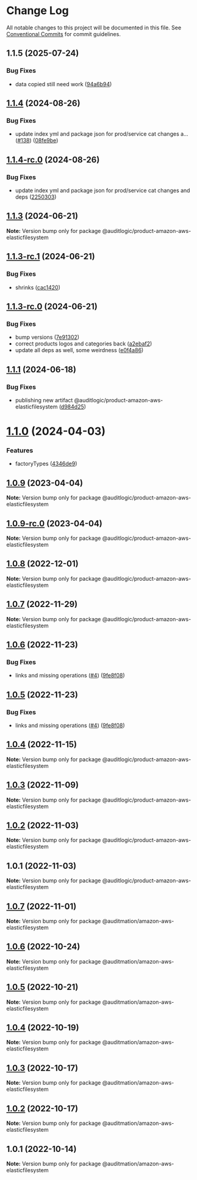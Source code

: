 # Change Log

All notable changes to this project will be documented in this file.
See [Conventional Commits](https://conventionalcommits.org) for commit guidelines.

## 1.1.5 (2025-07-24)


### Bug Fixes

* data copied still need work ([94a6b94](https://github.com/zerobias-org/product/commit/94a6b942fb0516367548599d739529536132755a))





## [1.1.4](https://github.com/auditlogic/product/compare/@auditlogic/product-amazon-aws-elasticfilesystem@1.1.3...@auditlogic/product-amazon-aws-elasticfilesystem@1.1.4) (2024-08-26)


### Bug Fixes

* update index yml and package json for prod/service cat changes a… ([#138](https://github.com/auditlogic/product/issues/138)) ([08fe9be](https://github.com/auditlogic/product/commit/08fe9beb1c8457462a19bc69caa02e6212d97e1a))





## [1.1.4-rc.0](https://github.com/auditlogic/product/compare/@auditlogic/product-amazon-aws-elasticfilesystem@1.1.3...@auditlogic/product-amazon-aws-elasticfilesystem@1.1.4-rc.0) (2024-08-26)


### Bug Fixes

* update index yml and package json for prod/service cat changes and deps ([2250303](https://github.com/auditlogic/product/commit/225030363a363608240135b7ebed386b28f01e4b))





## [1.1.3](https://github.com/auditlogic/product/compare/@auditlogic/product-amazon-aws-elasticfilesystem@1.1.3-rc.1...@auditlogic/product-amazon-aws-elasticfilesystem@1.1.3) (2024-06-21)

**Note:** Version bump only for package @auditlogic/product-amazon-aws-elasticfilesystem





## [1.1.3-rc.1](https://github.com/auditlogic/product/compare/@auditlogic/product-amazon-aws-elasticfilesystem@1.1.3-rc.0...@auditlogic/product-amazon-aws-elasticfilesystem@1.1.3-rc.1) (2024-06-21)


### Bug Fixes

* shrinks ([cac1420](https://github.com/auditlogic/product/commit/cac14200fefcd8183ab69fe89a47bd3f70f563e9))





## [1.1.3-rc.0](https://github.com/auditlogic/product/compare/@auditlogic/product-amazon-aws-elasticfilesystem@1.1.1...@auditlogic/product-amazon-aws-elasticfilesystem@1.1.3-rc.0) (2024-06-21)


### Bug Fixes

* bump versions ([7e91302](https://github.com/auditlogic/product/commit/7e913023b8b312150ed7762c32fbbe616be71de5))
* correct products logos and categories back ([a2ebaf2](https://github.com/auditlogic/product/commit/a2ebaf2efe8e232e6ff22c774c456048771f9469))
* update all deps as well, some weirdness ([e0f4a86](https://github.com/auditlogic/product/commit/e0f4a864714e2d3de6bbf3da014d5312fe53be2f))





## [1.1.1](https://github.com/auditlogic/product/compare/@auditlogic/product-amazon-aws-elasticfilesystem@1.1.0...@auditlogic/product-amazon-aws-elasticfilesystem@1.1.1) (2024-06-18)


### Bug Fixes

* publishing new artifact @auditlogic/product-amazon-aws-elasticfilesystem ([d984d25](https://github.com/auditlogic/product/commit/d984d255cb41a9caa34ae51f13a474f9b2672284))





# [1.1.0](https://github.com/auditlogic/product/compare/@auditlogic/product-amazon-aws-elasticfilesystem@1.0.9...@auditlogic/product-amazon-aws-elasticfilesystem@1.1.0) (2024-04-03)


### Features

* factoryTypes ([4346de9](https://github.com/auditlogic/product/commit/4346de92693aee892fccf725338ffc7b80ab182b))





## [1.0.9](https://github.com/auditlogic/product/compare/@auditlogic/product-amazon-aws-elasticfilesystem@1.0.8...@auditlogic/product-amazon-aws-elasticfilesystem@1.0.9) (2023-04-04)

**Note:** Version bump only for package @auditlogic/product-amazon-aws-elasticfilesystem





## [1.0.9-rc.0](https://github.com/auditlogic/product/compare/@auditlogic/product-amazon-aws-elasticfilesystem@1.0.8...@auditlogic/product-amazon-aws-elasticfilesystem@1.0.9-rc.0) (2023-04-04)

**Note:** Version bump only for package @auditlogic/product-amazon-aws-elasticfilesystem





## [1.0.8](https://github.com/auditlogic/product/compare/@auditlogic/product-amazon-aws-elasticfilesystem@1.0.7...@auditlogic/product-amazon-aws-elasticfilesystem@1.0.8) (2022-12-01)

**Note:** Version bump only for package @auditlogic/product-amazon-aws-elasticfilesystem





## [1.0.7](https://github.com/auditlogic/product/compare/@auditlogic/product-amazon-aws-elasticfilesystem@1.0.6...@auditlogic/product-amazon-aws-elasticfilesystem@1.0.7) (2022-11-29)

**Note:** Version bump only for package @auditlogic/product-amazon-aws-elasticfilesystem





## [1.0.6](https://github.com/auditlogic/product/compare/@auditlogic/product-amazon-aws-elasticfilesystem@1.0.4...@auditlogic/product-amazon-aws-elasticfilesystem@1.0.6) (2022-11-23)


### Bug Fixes

* links and missing operations ([#4](https://github.com/auditlogic/product/issues/4)) ([9fe8f08](https://github.com/auditlogic/product/commit/9fe8f08fe7c57fdb79f991ac35bd6ac2e7dcad38))





## [1.0.5](https://github.com/auditlogic/product/compare/@auditlogic/product-amazon-aws-elasticfilesystem@1.0.4...@auditlogic/product-amazon-aws-elasticfilesystem@1.0.5) (2022-11-23)


### Bug Fixes

* links and missing operations ([#4](https://github.com/auditlogic/product/issues/4)) ([9fe8f08](https://github.com/auditlogic/product/commit/9fe8f08fe7c57fdb79f991ac35bd6ac2e7dcad38))





## [1.0.4](https://github.com/auditlogic/product/compare/@auditlogic/product-amazon-aws-elasticfilesystem@1.0.3...@auditlogic/product-amazon-aws-elasticfilesystem@1.0.4) (2022-11-15)

**Note:** Version bump only for package @auditlogic/product-amazon-aws-elasticfilesystem





## [1.0.3](https://github.com/auditlogic/product/compare/@auditlogic/product-amazon-aws-elasticfilesystem@1.0.2...@auditlogic/product-amazon-aws-elasticfilesystem@1.0.3) (2022-11-09)

**Note:** Version bump only for package @auditlogic/product-amazon-aws-elasticfilesystem





## [1.0.2](https://github.com/auditlogic/product/compare/@auditlogic/product-amazon-aws-elasticfilesystem@1.0.1...@auditlogic/product-amazon-aws-elasticfilesystem@1.0.2) (2022-11-03)

**Note:** Version bump only for package @auditlogic/product-amazon-aws-elasticfilesystem





## 1.0.1 (2022-11-03)

**Note:** Version bump only for package @auditlogic/product-amazon-aws-elasticfilesystem





## [1.0.7](https://github.com/auditmation/store-content/compare/@auditmation/amazon-aws-elasticfilesystem@1.0.6...@auditmation/amazon-aws-elasticfilesystem@1.0.7) (2022-11-01)

**Note:** Version bump only for package @auditmation/amazon-aws-elasticfilesystem





## [1.0.6](https://github.com/auditmation/store-content/compare/@auditmation/amazon-aws-elasticfilesystem@1.0.5...@auditmation/amazon-aws-elasticfilesystem@1.0.6) (2022-10-24)

**Note:** Version bump only for package @auditmation/amazon-aws-elasticfilesystem





## [1.0.5](https://github.com/auditmation/store-content/compare/@auditmation/amazon-aws-elasticfilesystem@1.0.4...@auditmation/amazon-aws-elasticfilesystem@1.0.5) (2022-10-21)

**Note:** Version bump only for package @auditmation/amazon-aws-elasticfilesystem





## [1.0.4](https://github.com/auditmation/store-content/compare/@auditmation/amazon-aws-elasticfilesystem@1.0.3...@auditmation/amazon-aws-elasticfilesystem@1.0.4) (2022-10-19)

**Note:** Version bump only for package @auditmation/amazon-aws-elasticfilesystem





## [1.0.3](https://github.com/auditmation/store-content/compare/@auditmation/amazon-aws-elasticfilesystem@1.0.2...@auditmation/amazon-aws-elasticfilesystem@1.0.3) (2022-10-17)

**Note:** Version bump only for package @auditmation/amazon-aws-elasticfilesystem





## [1.0.2](https://github.com/auditmation/store-content/compare/@auditmation/amazon-aws-elasticfilesystem@1.0.1...@auditmation/amazon-aws-elasticfilesystem@1.0.2) (2022-10-17)

**Note:** Version bump only for package @auditmation/amazon-aws-elasticfilesystem





## 1.0.1 (2022-10-14)

**Note:** Version bump only for package @auditmation/amazon-aws-elasticfilesystem

